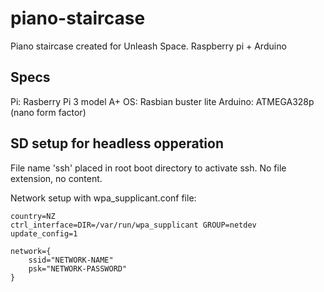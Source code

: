 # piano-staircase
Piano staircase created for Unleash Space. Raspberry pi + Arduino

## Specs
Pi: Rasberry Pi 3 model A+
OS: Rasbian buster lite
Arduino: ATMEGA328p (nano form factor)

## SD setup for headless opperation
File name 'ssh' placed in root boot directory to activate ssh. No file extension, no content.

Network setup with wpa_supplicant.conf file:
```
country=NZ
ctrl_interface=DIR=/var/run/wpa_supplicant GROUP=netdev
update_config=1

network={
    ssid="NETWORK-NAME"
    psk="NETWORK-PASSWORD"
}
```
